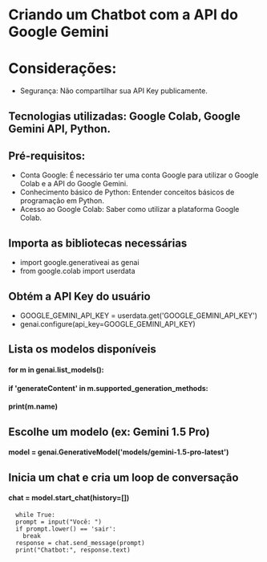 # Criando um Chatbot com a API do Google Gemini

# Considerações:
* Segurança: Não compartilhar sua API Key publicamente.

## Tecnologias utilizadas: Google Colab, Google Gemini API, Python.

## Pré-requisitos:
* Conta Google: É necessário ter uma conta Google para utilizar o Google Colab e a API do Google Gemini.
* Conhecimento básico de Python: Entender conceitos básicos de programação em Python.
* Acesso ao Google Colab: Saber como utilizar a plataforma Google Colab.

## Importa as bibliotecas necessárias
* import google.generativeai as genai
* from google.colab import userdata

## Obtém a API Key do usuário
* GOOGLE_GEMINI_API_KEY = userdata.get('GOOGLE_GEMINI_API_KEY')
* genai.configure(api_key=GOOGLE_GEMINI_API_KEY)

## Lista os modelos disponíveis
#### for m in genai.list_models():
 #### if 'generateContent' in m.supported_generation_methods:
 ####  print(m.name)

## Escolhe um modelo (ex: Gemini 1.5 Pro)
#### model = genai.GenerativeModel('models/gemini-1.5-pro-latest')

## Inicia um chat e cria um loop de conversação
#### chat = model.start_chat(history=[])

      while True:
      prompt = input("Você: ")
      if prompt.lower() == 'sair':
        break
      response = chat.send_message(prompt)
      print("Chatbot:", response.text)
